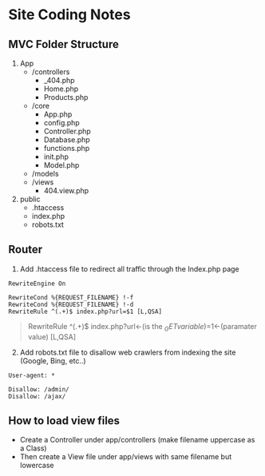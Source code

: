 # Site Coding Notes

## MVC Folder Structure
1. App
    - /controllers
      - _404.php
      - Home.php
      - Products.php
    - /core
      - App.php
      - config.php
      - Controller.php
      - Database.php
      - functions.php
      - init.php
      - Model.php
    - /models
    - /views
      - 404.view.php
2. public
    - .htaccess
    - index.php
    - robots.txt

## Router
1. Add .htaccess file to redirect all traffic through the Index.php page
```
RewriteEngine On

RewriteCond %{REQUEST_FILENAME} !-f
RewriteCond %{REQUEST_FILENAME} !-d
RewriteRule ^(.+)$ index.php?url=$1 [L,QSA]
```
> RewriteRule ^(.+)$ index.php?url<-(is the $_GET variable)=$1<-(paramater value) [L,QSA]

2. Add robots.txt file to disallow web crawlers from indexing the site (Google, Bing, etc..)
```
User-agent: *

Disallow: /admin/
Disallow: /ajax/
```

## How to load view files
  - Create a Controller under app/controllers (make filename uppercase as a Class)
  - Then create a View file under app/views with same filename but lowercase